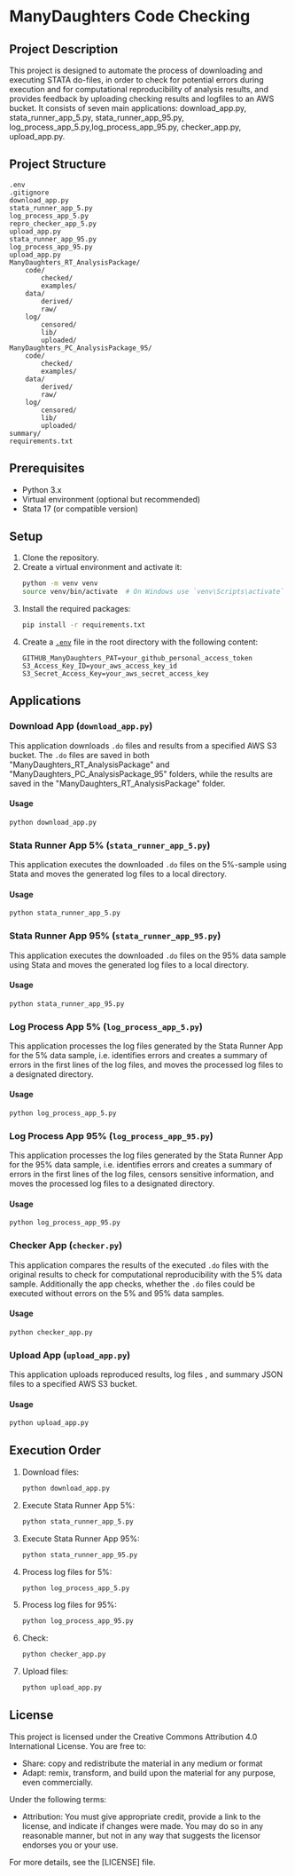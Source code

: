 # ManyDaughters Code Checking

## Project Description
This project is designed to automate the process of downloading and executing STATA do-files, in order to check for potential errors during execution and for computational reproducibility of analysis results, and provides feedback by uploading checking results and logfiles to an AWS bucket. It consists of seven main applications: download_app.py, stata_runner_app_5.py, stata_runner_app_95.py, log_process_app_5.py,log_process_app_95.py, checker_app.py, upload_app.py.

## Project Structure
```
.env
.gitignore
download_app.py
stata_runner_app_5.py
log_process_app_5.py
repro_checker_app_5.py
upload_app.py
stata_runner_app_95.py
log_process_app_95.py
upload_app.py
ManyDaughters_RT_AnalysisPackage/
    code/
        checked/
        examples/
    data/
        derived/
        raw/
    log/
        censored/
        lib/
        uploaded/
ManyDaughters_PC_AnalysisPackage_95/
    code/
        checked/
        examples/
    data/
        derived/
        raw/
    log/
        censored/
        lib/
        uploaded/
summary/
requirements.txt
```

## Prerequisites

- Python 3.x
- Virtual environment (optional but recommended)
- Stata 17 (or compatible version)

## Setup

1. Clone the repository.
2. Create a virtual environment and activate it:
    ```sh
    python -m venv venv
    source venv/bin/activate  # On Windows use `venv\Scripts\activate`
    ```
3. Install the required packages:
    ```sh
    pip install -r requirements.txt
    ```
4. Create a [`.env`](.env ) file in the root directory with the following content:
    ```
    GITHUB_ManyDaughters_PAT=your_github_personal_access_token
    S3_Access_Key_ID=your_aws_access_key_id
    S3_Secret_Access_Key=your_aws_secret_access_key
    ```

## Applications

### Download App (`download_app.py`)

This application downloads `.do` files and results from a specified AWS S3 bucket. The `.do` files are saved in both "ManyDaughters_RT_AnalysisPackage" and "ManyDaughters_PC_AnalysisPackage_95" folders, while the results are saved in the "ManyDaughters_RT_AnalysisPackage" folder.

#### Usage

```sh
python download_app.py
```

### Stata Runner App 5% (`stata_runner_app_5.py`)

This application executes the downloaded `.do` files on the 5%-sample using Stata and moves the generated log files to a local directory.

#### Usage

```sh
python stata_runner_app_5.py
```

### Stata Runner App 95% (`stata_runner_app_95.py`)

This application executes the downloaded `.do` files on the 95% data sample using Stata and moves the generated log files to a local directory.

#### Usage

```sh
python stata_runner_app_95.py
```

### Log Process App 5% (`log_process_app_5.py`)

This application processes the log files generated by the Stata Runner App for the 5% data sample, i.e. identifies errors and creates a summary of errors in the first lines of the log files, and moves the processed log files to a designated directory.

#### Usage

```sh
python log_process_app_5.py
```

### Log Process App 95% (`log_process_app_95.py`)

This application processes the log files generated by the Stata Runner App for the 95% data sample, i.e. identifies errors and creates a summary of errors in the first lines of the log files, censors sensitive information, and moves the processed log files to a designated directory.

#### Usage

```sh
python log_process_app_95.py
```

### Checker App (`checker.py`)

This application compares the results of the executed `.do` files with the original results to check for computational reproducibility with the 5% data sample. Additionally the app checks, whether the `.do` files could be executed without errors on the 5% and 95% data samples.

#### Usage

```sh
python checker_app.py
```

### Upload App (`upload_app.py`)

This application uploads reproduced results, log files , and summary JSON files to a specified AWS S3 bucket. 

#### Usage

```sh
python upload_app.py
```

## Execution Order

1. Download files:
    ```sh
    python download_app.py
    ```

2. Execute Stata Runner App 5%:
    ```sh
    python stata_runner_app_5.py
    ```

3. Execute Stata Runner App 95%:
    ```sh
    python stata_runner_app_95.py
    ```

4. Process log files for 5%:
    ```sh
    python log_process_app_5.py
    ```

5. Process log files for 95%:
    ```sh
    python log_process_app_95.py
    ```

6. Check:
    ```sh
    python checker_app.py
    ```

7. Upload files:
    ```sh
    python upload_app.py
    ```

## License

This project is licensed under the Creative Commons Attribution 4.0 International License. You are free to:

- Share: copy and redistribute the material in any medium or format
- Adapt: remix, transform, and build upon the material for any purpose, even commercially.

Under the following terms:

- Attribution: You must give appropriate credit, provide a link to the license, and indicate if changes were made. You may do so in any reasonable manner, but not in any way that suggests the licensor endorses you or your use.

For more details, see the [LICENSE] file.
